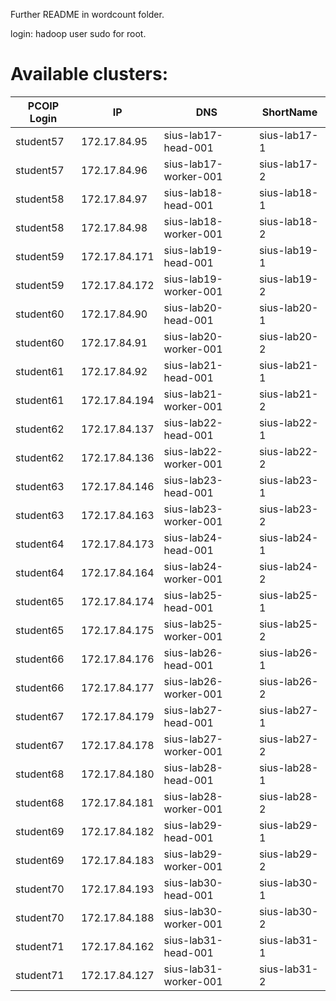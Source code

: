 Further README in wordcount folder.

login: hadoop
user sudo for root.

# Available clusters:

|  PCOIP Login   |  IP      |    DNS     |   ShortName
|-----------|---------------|-----------------------|--------------| 
| student57 | 172.17.84.95  | sius-lab17-head-001   | sius-lab17-1 | 
| student57 | 172.17.84.96  | sius-lab17-worker-001 | sius-lab17-2 | 
| student58 | 172.17.84.97  | sius-lab18-head-001   | sius-lab18-1 | 
| student58 | 172.17.84.98  | sius-lab18-worker-001 | sius-lab18-2 | 
| student59 | 172.17.84.171 | sius-lab19-head-001   | sius-lab19-1 | 
| student59 | 172.17.84.172 | sius-lab19-worker-001 | sius-lab19-2 | 
| student60 | 172.17.84.90  | sius-lab20-head-001   | sius-lab20-1 | 
| student60 | 172.17.84.91  | sius-lab20-worker-001 | sius-lab20-2 | 
| student61 | 172.17.84.92  | sius-lab21-head-001   | sius-lab21-1 | 
| student61 | 172.17.84.194 | sius-lab21-worker-001 | sius-lab21-2 | 
| student62 | 172.17.84.137 | sius-lab22-head-001   | sius-lab22-1 | 
| student62 | 172.17.84.136 | sius-lab22-worker-001 | sius-lab22-2 | 
| student63 | 172.17.84.146 | sius-lab23-head-001   | sius-lab23-1 | 
| student63 | 172.17.84.163 | sius-lab23-worker-001 | sius-lab23-2 | 
| student64 | 172.17.84.173 | sius-lab24-head-001   | sius-lab24-1 | 
| student64 | 172.17.84.164 | sius-lab24-worker-001 | sius-lab24-2 | 
| student65 | 172.17.84.174 | sius-lab25-head-001   | sius-lab25-1 | 
| student65 | 172.17.84.175 | sius-lab25-worker-001 | sius-lab25-2 | 
| student66 | 172.17.84.176 | sius-lab26-head-001   | sius-lab26-1 | 
| student66 | 172.17.84.177 | sius-lab26-worker-001 | sius-lab26-2 | 
| student67 | 172.17.84.179 | sius-lab27-head-001   | sius-lab27-1 | 
| student67 | 172.17.84.178 | sius-lab27-worker-001 | sius-lab27-2 | 
| student68 | 172.17.84.180 | sius-lab28-head-001   | sius-lab28-1 | 
| student68 | 172.17.84.181 | sius-lab28-worker-001 | sius-lab28-2 | 
| student69 | 172.17.84.182 | sius-lab29-head-001   | sius-lab29-1 | 
| student69 | 172.17.84.183 | sius-lab29-worker-001 | sius-lab29-2 | 
| student70 | 172.17.84.193 | sius-lab30-head-001   | sius-lab30-1 | 
| student70 | 172.17.84.188 | sius-lab30-worker-001 | sius-lab30-2 | 
| student71 | 172.17.84.162 | sius-lab31-head-001   | sius-lab31-1 | 
| student71 | 172.17.84.127 | sius-lab31-worker-001 | sius-lab31-2 | 

